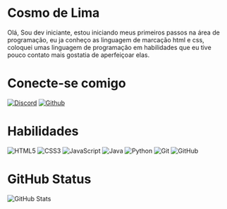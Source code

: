# Cosmo de Lima
Olá, Sou dev iniciante, estou iniciando meus primeiros passos na área de programação, eu ja conheço as linguagem de marcação html e css, coloquei umas linguagem de programação em habilidades que eu tive pouco contato mais gostatia de aperfeiçoar elas.

# Conecte-se comigo
[![Discord](https://img.shields.io/badge/Discord-7289da?style=for-the-badge&logo=discord&logoColor=fff)](https://discord.com/users/979571465903038514) [![Github](https://img.shields.io/badge/Github-000?style=for-the-badge&logo=github&logoColor)](https://github.com/CosmodLima)


# Habilidades
![HTML5](https://img.shields.io/badge/html5-%23E34F26.svg?style=for-the-badge&logo=html5&logoColor=white) ![CSS3](https://img.shields.io/badge/css3-%231572B6.svg?style=for-the-badge&logo=css3&logoColor=white) ![JavaScript](https://img.shields.io/badge/javascript-%23323330.svg?style=for-the-badge&logo=javascript&logoColor=%23F7DF1E) 
![Java](https://img.shields.io/badge/java-000?style=for-the-badge&logo=java&logoColor=fff) ![Python](https://img.shields.io/badge/python-3670A0?style=for-the-badge&logo=python&logoColor=ffdd54) ![Git](https://img.shields.io/badge/git-%23F05033.svg?style=for-the-badge&logo=git&logoColor=white) ![GitHub](https://img.shields.io/badge/github-%23121011.svg?style=for-the-badge&logo=github&logoColor=white)

# GitHub Status
![GitHub Stats](https://github-readme-stats.vercel.app/api?username=CosmodLima&theme=transparent&bg_color=000&border_color=30A3DC&show_icons=true&icon_color=30A3DC&title_color=E94D5F&text_color=FFF)
